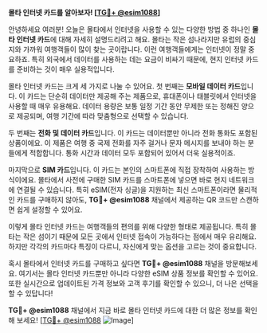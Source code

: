 **몰타 인터넷 카드를 알아보자! [[TG💪+ @esim1088](https://t.me/s/esim1088)]**

안녕하세요 여러분! 오늘은 몰타에서 인터넷을 사용할 수 있는 다양한 방법 중 하나인 **몰타 인터넷 카드**에 대해 자세히 설명드리려고 해요. 몰타는 작은 섬나라지만 유럽의 중심지와 가까워 여행객들이 많이 찾는 곳이랍니다. 이런 여행객들에게는 인터넷이 정말 중요하죠. 특히 외국에서 데이터를 사용하는 데는 요금이 비싸기 때문에, 현지 인터넷 카드를 준비하는 것이 매우 실용적입니다.

몰타 인터넷 카드는 크게 세 가지로 나눌 수 있어요. 첫 번째는 **모바일 데이터 카드**입니다. 이 카드는 단순히 데이터만 제공해 주는 제품으로, 휴대폰이나 태블릿에서 인터넷을 사용할 때 매우 유용해요. 데이터 용량은 보통 일정 기간 동안 무제한 또는 정해진 양으로 제공되며, 여행 기간에 따라 맞춤형으로 선택할 수 있습니다.

두 번째는 **전화 및 데이터 카드**입니다. 이 카드는 데이터뿐만 아니라 전화 통화도 포함된 상품이에요. 이 제품은 여행 중 국제 전화를 자주 걸거나 문자 메시지를 보내야 하는 분들에게 적합합니다. 통화 시간과 데이터 모두 포함되어 있어서 더욱 실용적이죠.

마지막으로 **SIM 카드**입니다. 이 카드는 본인의 스마트폰에 직접 장착하여 사용하는 방식이에요. 몰타에서 사전에 구매한 SIM 카드를 스마트폰에 넣으면 바로 현지 네트워크에 연결될 수 있습니다. 특히 eSIM(전자 싱글)을 지원하는 최신 스마트폰이라면 물리적인 카드를 구매하지 않아도, **TG💪+ @esim1088** 채널에서 제공하는 QR 코드만 스캔하면 쉽게 설정할 수 있어요.

이렇게 몰타 인터넷 카드는 여행객들의 편의를 위해 다양한 형태로 제공됩니다. 특히 몰타는 작은 섬이기 때문에 모든 곳에서 인터넷 접속이 가능하다는 점에서 매우 유리해요. 하지만 각각의 카드마다 특징이 다르니, 자신에게 맞는 옵션을 고르는 것이 중요합니다.

혹시 몰타에서 인터넷 카드를 구매하고 싶다면 **TG💪+ @esim1088** 채널을 방문해보세요. 여기서는 몰타 인터넷 카드뿐만 아니라 다양한 eSIM 상품 정보를 확인할 수 있어요. 또한 실시간으로 업데이트된 가격 정보와 고객 후기를 확인할 수 있으니, 더 나은 선택을 할 수 있답니다!

**TG💪+ @esim1088** 채널에서 지금 바로 몰타 인터넷 카드에 대한 더 많은 정보를 확인해 보세요! [[TG💪+ @esim1088](https://t.me/s/esim1088) ![Image](https://i.postimg.cc/Y0z9fWf4/image.png)]